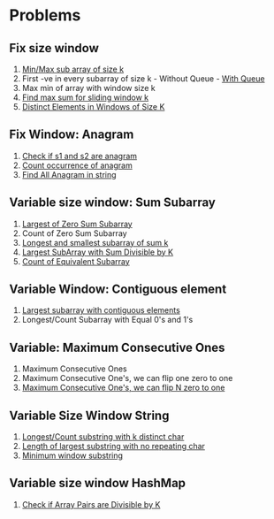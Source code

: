
# Problems

## Fix size window
1. [Min/Max sub array of size k](MaxSumWindow.java)
1. First -ve in every subarray of size k
        - Without Queue
        - [With Queue](FirstNegative.java)
1. Max min of array with window size k
1. [Find max sum for sliding window k](MaxWindow.java)
1. [Distinct Elements in Windows of Size K](DistinctElement.java)

## Fix Window: Anagram
1. [Check if s1 and s2 are anagram](CheckAnagram.java)
1. [Count occurrence of anagram](AnagramCount.java)
1. [Find All Anagram in string](AllAnagram.java)

## Variable size window: Sum Subarray
1. [Largest of Zero Sum Subarray](LongZeroSumArray.java)
1. Count of Zero Sum Subarray
1. [Longest and smallest subarray of sum k](LongestSumSubArray.java)
1. [Largest SubArray with Sum Divisible by K](SumDivisible.java)
1. [Count of Equivalent Subarray](EquivalentSubArray.java)

## Variable Window: Contiguous element
1. [Largest subarray with contiguous elements](LongContiguousArray.java)
1. Longest/Count Subarray with Equal 0's and 1's

## Variable: Maximum Consecutive Ones
1. Maximum Consecutive Ones
1. Maximum Consecutive One's, we can flip one zero to one
1. [Maximum Consecutive One's, we can flip N zero to one](LongFlipNZero.java)

## Variable Size Window String
1. [Longest/Count substring with k distinct char](LongestDistinctString.java)
1. [Length of largest substring with no repeating char](maxSubstringWithoutrepeat.java)
1. [Minimum window substring](MinWindowSubstring.java)

## Variable size window HashMap
1. [Check if Array Pairs are Divisible by K](DivisiblePair.java)
